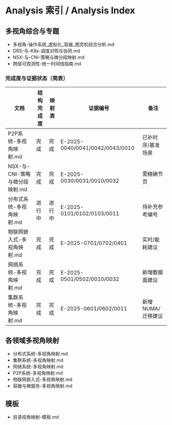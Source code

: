 # Analysis 索引 / Analysis Index

## 多视角综合与专题

- 多视角-操作系统_虚拟化_容器_图灵机综合分析.md
- DRS-与-K8s-调度对照与协同.md
- NSX-与-CNI-策略与微分段映射.md
- 跨层可观测性-统一时间线指南.md

### 完成度与证据状态（简表）

| 文档 | 结构完成度 | 映射表 | 证据编号 | 备注 |
|---|---|---|---|---|
| P2P系统-多视角映射.md | 完成 | 完成 | E-2025-0040/0041/0042/0043/0010 | 已补时序/基准场景 |
| NSX-与-CNI-策略与微分段映射.md | 完成 | 完成 | E-2025-0030/0031/0010/0032 | 需精确节页 |
| 分布式系统-多视角映射.md | 进行中 | 进行中 | E-2025-0101/0102/0103/0011 | 待补充参考编号 |
| 物联网嵌入式-多视角映射.md | 完成 | 完成 | E-2025-0701/0702/0401 | 实时/能耗建议 |
| 网络系统-多视角映射.md | 完成 | 完成 | E-2025-0501/0502/0010/0032 | 新增数据面建议 |
| 集群系统-多视角映射.md | 完成 | 完成 | E-2025-0601/0602/0011 | 新增NUMA/迁移建议 |

## 各领域多视角映射

- 分布式系统-多视角映射.md
- 集群系统-多视角映射.md
- 网络系统-多视角映射.md
- P2P系统-多视角映射.md
- 物联网嵌入式-多视角映射.md
- 容器与微服务-多视角映射.md

## 模板

- 目录视角映射-模板.md
